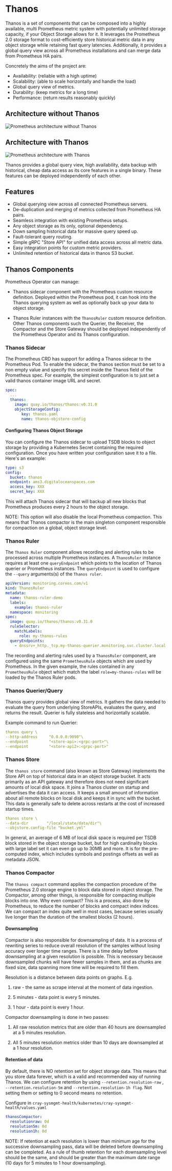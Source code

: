 # Thanos

Thanos is a set of components that can be composed into a highly available, multi Prometheus metric system with potentially unlimited storage capacity, if your Object Storage allows for it.
It leverages the Prometheus 2.0 storage format to cost-efficiently store historical metric data in any object storage while retaining fast query latencies.
Additionally, it provides a global query view across all Prometheus installations and can merge data from Prometheus HA pairs.

Concretely the aims of the project are:

- Availability: (reliable with a high uptime)
- Scalability: (able to scale horizontally and handle the load)
- Global query view of metrics.
- Durability: (keep metrics for a long time)
- Performance: (return results reasonably quickly)

## Architecture without Thanos

![Prometheus architecture without Thanos](../../img/operations/Prometheus_without_thanos_architecture.png "Prometheus architecture without Thanos")

## Architecture with Thanos

![Prometheus architecture with Thanos](../../img/operations/Prometheus_with_thanos_architecture.png "Prometheus architecture with Thanos")

Thanos provides a global query view, high availability, data backup with historical, cheap data access as its core features in a single binary.
These features can be deployed independently of each other.

## Features

- Global querying view across all connected Prometheus servers.
- De-duplication and merging of metrics collected from Prometheus HA pairs.
- Seamless integration with existing Prometheus setups.
- Any object storage as its only, optional dependency.
- Down sampling historical data for massive query speed up.
- Fault-tolerant query routing.
- Simple gRPC "Store API" for unified data access across all metric data.
- Easy integration points for custom metric providers.
- Unlimited retention of historical data in thanos S3 bucket.

## Thanos Components

Prometheus Operator can manage:

- Thanos sidecar component with the Prometheus custom resource definition. Deployed within the Prometheus pod, it can hook into the Thanos querying system as well as optionally back up your data to object storage.

- Thanos Ruler instances with the `ThanosRuler` custom resource definition.
Other Thanos components such the Querier, the Receiver, the Compactor and the Store Gateway should be deployed independently of the Prometheus Operator and its Thanos configuration.

### Thanos Sidecar

The Prometheus CRD has support for adding a Thanos sidecar to the Prometheus Pod. To enable the sidecar, the thanos section must be set to a non empty value and specify this secret inside the Thanos field of the Prometheus spec.
For example, the simplest configuration is to just set a valid thanos container image URL and secret.

```yaml
spec:
  ...
  thanos:
    image: quay.io/thanos/thanos:v0.31.0
    objectStorageConfig:
       key: thanos.yaml
       name: thanos-objstore-config
```

#### Configuring Thanos Object Storage

You can configure the Thanos sidecar to upload TSDB blocks to object storage by providing a Kubernetes Secret containing the required configuration.
Once you have written your configuration save it to a file. Here's an example:

```yaml
type: s3
config:
  bucket: thanos
  endpoint: ams3.digitaloceanspaces.com
  access_key: XXX
  secret_key: XXX
```

This will attach Thanos sidecar that will backup all new blocks that Prometheus produces every 2 hours to the object storage.

NOTE: This option will also disable the local Prometheus compaction. This means that Thanos compactor is the main singleton component responsible for compaction on a global, object storage level.

### Thanos Ruler

The `Thanos Ruler` component allows recording and alerting rules to be processed across multiple Prometheus instances. A `ThanosRuler` instance requires at least one `queryEndpoint` which points to the location of Thanos querier or Prometheus instances.
The `queryEndpoint` is used to configure the `--query` arguments(s) of the `Thanos ruler`.

```yaml
apiVersion: monitoring.coreos.com/v1
kind: ThanosRuler
metadata:
  name: thanos-ruler-demo
  labels:
    example: thanos-ruler
  namespace: monitoring
spec:
  image: quay.io/thanos/thanos:v0.31.0
  ruleSelector:
    matchLabels:
      role: my-thanos-rules
  queryEndpoints:
    - dnssrv+_http._tcp.my-thanos-querier.monitoring.svc.cluster.local
```

The recording and alerting rules used by a `ThanosRuler` component, are configured using the same `PrometheusRule` objects which are used by Prometheus.
In the given example, the rules contained in any `PrometheusRule` object which match the label `role=my-thanos-rules` will be loaded by the Thanos Ruler pods.

### Thanos Querier/Query

Thanos query provides global view of metrics. It gathers the data needed to evaluate the query from underlying StoreAPIs, evaluates the query, and returns the result.
Querier is fully stateless and horizontally scalable.

Example command to run Querier:

```yaml
thanos query \
--http-address     "0.0.0.0:9090"\
--endpoint         "<store-api>:<grpc-port>"\
--endpoint         "<store-api2>:<grpc-port>"
```

### Thanos Store

The `thanos store` command (also known as Store Gateway) implements the Store API on top of historical data in an object storage bucket. It acts primarily as an API gateway and therefore does not need significant amounts of local disk space.
It joins a Thanos cluster on startup and advertises the data it can access. It keeps a small amount of information about all remote blocks on local disk and keeps it in sync with the bucket.
This data is generally safe to delete across restarts at the cost of increased startup times.

```yaml
thanos store \
--data-dir        "/local/state/data/dir"\
--objstore.config-file "bucket.yml"
```

In general, an average of 6 MB of local disk space is required per TSDB block stored in the object storage bucket, but for high cardinality blocks with large label set it can even go up to 30MB and more.
It is for the pre-computed index, which includes symbols and postings offsets as well as metadata JSON.

### Thanos Compactor

The `thanos compact` command applies the compaction procedure of the Prometheus 2.0 storage engine to block data stored in object storage.
The Compactor, among other things, is responsible for compacting multiple blocks into one.
Why even compact? This is a process, also done by Prometheus, to reduce the number of blocks and compact index indices. We can compact an index quite well in most cases, because series usually live longer than the duration of the smallest blocks (2 hours).

#### Downsampling

Compactor is also responsible for downsampling of data. It is a process of rewriting series to reduce overall resolution of the samples without losing accuracy over longer time ranges.
There is a time delay before downsampling at a given resolution is possible. This is necessary because downsampled chunks will have fewer samples in them, and as chunks are fixed size, data spanning more time will be required to fill them.

Resolution is a distance between data points on graphs. E.g.

1. raw - the same as scrape interval at the moment of data ingestion.

1. 5 minutes - data point is every 5 minutes.

1. 1 hour - data point is every 1 hour.

Compactor downsampling is done in two passes:

1. All raw resolution metrics that are older than 40 hours are downsampled at a 5 minutes resolution.

1. All 5 minutes resolution metrics older than 10 days are downsampled at a 1 hour resolution.

#### Retention of data

By default, there is NO retention set for object storage data. This means that you store data forever, which is a valid and recommended way of running Thanos.
We can configure retention by using `--retention.resolution-raw` , `--retention.resolution-5m` and `--retention.resolution-1h flag`. Not setting them or setting to 0 second means no retention.

Configure in `cray-sysmgmt-health/kubernetes/cray-sysmgmt-health/values.yaml`

```yaml
thanosCompactor:
  resolutionraw: 0d
  resolution5m: 0d
  resolution1h: 0d
```

NOTE: If retention at each resolution is lower than minimum age for the successive downsampling pass, data will be deleted before downsampling can be completed.
As a rule of thumb retention for each downsampling level should be the same, and should be greater than the maximum date range (10 days for 5 minutes to 1 hour downsampling).

